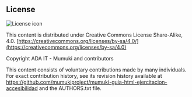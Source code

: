 ## License
![License icon](https://licensebuttons.net/l/by-sa/3.0/88x31.png)

This content is distributed under Creative Commons License Share-Alike, 4.0. [https://creativecommons.org/licenses/by-sa/4.0/](https://creativecommons.org/licenses/by-sa/4.0)

Copyright ADA IT - Mumuki and contributors

This content consists of voluntary contributions made by many
individuals. For exact contribution history, see its revision history
available at https://github.com/mumukiproject/mumuki-guia-html-ejercitacion-accesibilidad and the AUTHORS.txt file.

